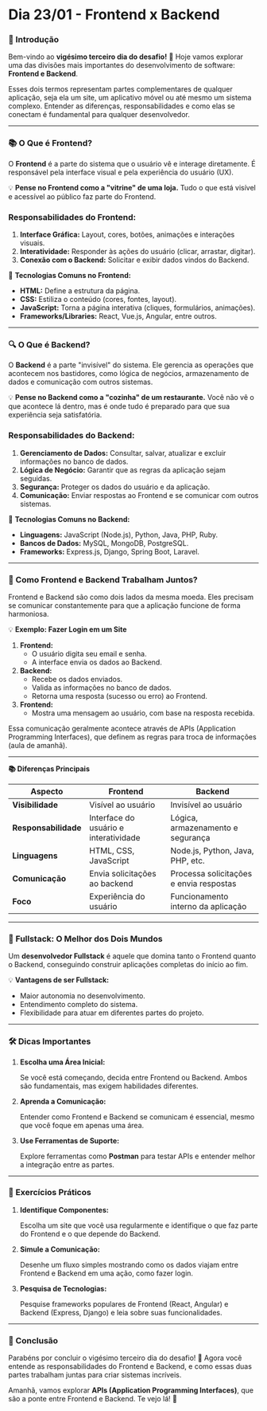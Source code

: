 # **Dia 23/01 - Frontend x Backend**

### **📌 Introdução**

Bem-vindo ao **vigésimo terceiro dia do desafio!** 🎉 Hoje vamos explorar uma das divisões mais importantes do desenvolvimento de software: **Frontend e Backend**.

Esses dois termos representam partes complementares de qualquer aplicação, seja ela um site, um aplicativo móvel ou até mesmo um sistema complexo. Entender as diferenças, responsabilidades e como elas se conectam é fundamental para qualquer desenvolvedor.

---

### **📚 O Que é Frontend?**

O **Frontend** é a parte do sistema que o usuário vê e interage diretamente. É responsável pela interface visual e pela experiência do usuário (UX).

💡 **Pense no Frontend como a "vitrine" de uma loja.** Tudo o que está visível e acessível ao público faz parte do Frontend.

### **Responsabilidades do Frontend:**

1. **Interface Gráfica:** Layout, cores, botões, animações e interações visuais.
2. **Interatividade:** Responder às ações do usuário (clicar, arrastar, digitar).
3. **Conexão com o Backend:** Solicitar e exibir dados vindos do Backend.

📌 **Tecnologias Comuns no Frontend:**

- **HTML:** Define a estrutura da página.
- **CSS:** Estiliza o conteúdo (cores, fontes, layout).
- **JavaScript:** Torna a página interativa (cliques, formulários, animações).
- **Frameworks/Libraries:** React, Vue.js, Angular, entre outros.

---

### **🔍 O Que é Backend?**

O **Backend** é a parte "invisível" do sistema. Ele gerencia as operações que acontecem nos bastidores, como lógica de negócios, armazenamento de dados e comunicação com outros sistemas.

💡 **Pense no Backend como a "cozinha" de um restaurante.** Você não vê o que acontece lá dentro, mas é onde tudo é preparado para que sua experiência seja satisfatória.

### **Responsabilidades do Backend:**

1. **Gerenciamento de Dados:** Consultar, salvar, atualizar e excluir informações no banco de dados.
2. **Lógica de Negócio:** Garantir que as regras da aplicação sejam seguidas.
3. **Segurança:** Proteger os dados do usuário e da aplicação.
4. **Comunicação:** Enviar respostas ao Frontend e se comunicar com outros sistemas.

📌 **Tecnologias Comuns no Backend:**

- **Linguagens:** JavaScript (Node.js), Python, Java, PHP, Ruby.
- **Bancos de Dados:** MySQL, MongoDB, PostgreSQL.
- **Frameworks:** Express.js, Django, Spring Boot, Laravel.

---

### **🔄 Como Frontend e Backend Trabalham Juntos?**

Frontend e Backend são como dois lados da mesma moeda. Eles precisam se comunicar constantemente para que a aplicação funcione de forma harmoniosa.

💡 **Exemplo: Fazer Login em um Site**

1. **Frontend:**
    - O usuário digita seu email e senha.
    - A interface envia os dados ao Backend.
2. **Backend:**
    - Recebe os dados enviados.
    - Valida as informações no banco de dados.
    - Retorna uma resposta (sucesso ou erro) ao Frontend.
3. **Frontend:**
    - Mostra uma mensagem ao usuário, com base na resposta recebida.

Essa comunicação geralmente acontece através de APIs (Application Programming Interfaces), que definem as regras para troca de informações (aula de amanhã).

---

**📚 Diferenças Principais**

| **Aspecto** | **Frontend** | **Backend** |
| --- | --- | --- |
| **Visibilidade** | Visível ao usuário | Invisível ao usuário |
| **Responsabilidade** | Interface do usuário e interatividade | Lógica, armazenamento e segurança |
| **Linguagens** | HTML, CSS, JavaScript | Node.js, Python, Java, PHP, etc. |
| **Comunicação** | Envia solicitações ao backend | Processa solicitações e envia respostas |
| **Foco** | Experiência do usuário | Funcionamento interno da aplicação |

---

### **📌 Fullstack: O Melhor dos Dois Mundos**

Um **desenvolvedor Fullstack** é aquele que domina tanto o Frontend quanto o Backend, conseguindo construir aplicações completas do início ao fim.

💡 **Vantagens de ser Fullstack:**

- Maior autonomia no desenvolvimento.
- Entendimento completo do sistema.
- Flexibilidade para atuar em diferentes partes do projeto.

---

### **🛠️ Dicas Importantes**

1. **Escolha uma Área Inicial:**
    
    Se você está começando, decida entre Frontend ou Backend. Ambos são fundamentais, mas exigem habilidades diferentes.
    
2. **Aprenda a Comunicação:**
    
    Entender como Frontend e Backend se comunicam é essencial, mesmo que você foque em apenas uma área.
    
3. **Use Ferramentas de Suporte:**
    
    Explore ferramentas como **Postman** para testar APIs e entender melhor a integração entre as partes.
    

---

### **🎯 Exercícios Práticos**

1. **Identifique Componentes:**
    
    Escolha um site que você usa regularmente e identifique o que faz parte do Frontend e o que depende do Backend.
    
2. **Simule a Comunicação:**
    
    Desenhe um fluxo simples mostrando como os dados viajam entre Frontend e Backend em uma ação, como fazer login.
    
3. **Pesquisa de Tecnologias:**
    
    Pesquise frameworks populares de Frontend (React, Angular) e Backend (Express, Django) e leia sobre suas funcionalidades.
    

---

### **🚀 Conclusão**

Parabéns por concluir o vigésimo terceiro dia do desafio! 🎉 Agora você entende as responsabilidades do Frontend e Backend, e como essas duas partes trabalham juntas para criar sistemas incríveis.

Amanhã, vamos explorar **APIs (Application Programming Interfaces)**, que são a ponte entre Frontend e Backend. Te vejo lá! 👋